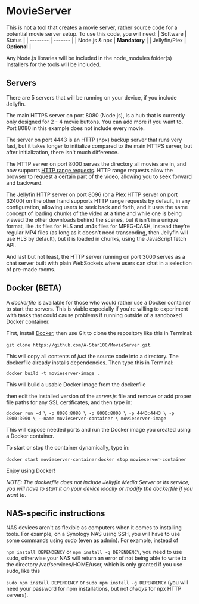 # MovieServer
This is not a tool that creates a movie server, rather source code for a potential movie server setup. To use this code, you will need:
| Software | Status |
| -------- | ------- |
| Node.js & npx  | **Mandatory**    |
| Jellyfin/Plex    | **Optional** |

Any Node.js libraries will be included in the node_modules folder(s)
Installers for the tools will be included.

## Servers
There are 5 servers that will be running on your device, if you include Jellyfin.

The main HTTPS server on port 8080 (Node.js), is a hub that is currently only designed for 2 - 4 movie buttons. You can add more if you want to. Port 8080 in this example does not include every movie.

The server on port 4443 is an HTTP (npx) backup server that runs very fast, but it takes longer to initialize compared to the main HTTPS server, but after initialization, there isn't much difference.

The HTTP server on port 8000 serves the directory all movies are in, and now supports [HTTP range requests](https://developer.mozilla.org/en-US/docs/Web/HTTP/Range_requests). HTTP range requests allow the browser to request a certain part of the video, allowing you to seek forward and backward. 

The Jellyfin HTTP server on port 8096 (or a Plex HTTP server on port 32400) on the other hand supports HTTP range requests by default, in any configuration, allowing users to seek back and forth, and it uses the same concept of loading chunks of the video at a time and while one is being viewed the other downloads behind the scenes, but it isn't in a unique format, like .ts files for HLS and .m4s files for MPEG-DASH, instead they're regular MP4 files (as long as it doesn't need transcoding, then Jellyfin will use HLS by default), but it is loaded in chunks, using the JavaScript fetch API.

And last but not least, the HTTP server running on port 3000 serves as a chat server built with plain WebSockets where users can chat in a selection of pre-made rooms.

## Docker (BETA)
A *dockerfile* is available for those who would rather use a Docker container to start the servers. This is viable especially if you're willing to experiment with tasks that could cause problems if running outside of a sandboxed Docker container.

First, install [Docker](https://docker.com), then use Git to clone the repository like this in Terminal:

`git clone https://github.com/A-Star100/MovieServer.git`.

This will copy all contents of *just* the source code into a directory. The dockerfile already installs dependencies. Then type this in Terminal:

`docker build -t movieserver-image .` 

This will build a usable Docker image from the dockerfile

then edit the installed version of the *server.js* file and remove or add proper file paths for any SSL certificates, and then type in:

`docker run -d \
  -p 8080:8080 \
  -p 8000:8000 \
  -p 4443:4443 \
  -p 3000:3000 \
  --name movieserver-container \
  movieserver-image`

This will expose needed ports and run the Docker image you created using a Docker container.

To start or stop the container dynamically, type in:

`docker start movieserver-container`
`docker stop movieserver-container`

Enjoy using Docker!

*NOTE: The dockerfile does not include Jellyfin Media Server or its service, you will have to start it on your device locally or modify the dockerfile if you want to*.

## NAS-specific instructions
NAS devices aren't as flexible as computers when it comes to installing tools. For example, on a Synology NAS using SSH, you will have to use some commands using sudo (even as admin).
For example, instead of 

`npm install DEPENDENCY` or `npm install -g DEPENDENCY`, you need to use sudo, otherwise your NAS will return an error of not being able to write to the directory /var/services/HOME/user, which is only granted if you use sudo, like this

`sudo npm install DEPENDENCY` or `sudo npm install -g DEPENDENCY` (you will need your password for npm installations, but not *always* for npx HTTP servers).
